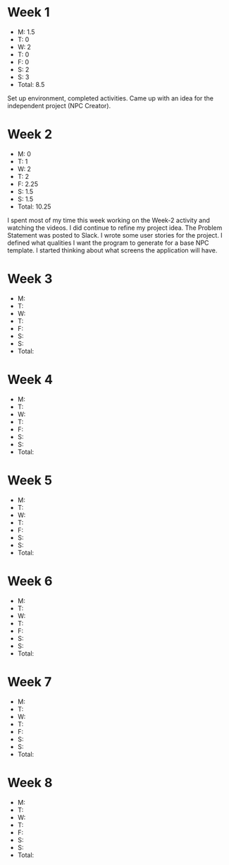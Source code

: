 # Week 1
- M: 1.5
- T: 0
- W: 2
- T: 0
- F: 0
- S: 2
- S: 3
- Total: 8.5

Set up environment, completed activities. Came up with an idea for
the independent project (NPC Creator).
# Week 2
- M: 0
- T: 1
- W: 2
- T: 2
- F: 2.25
- S: 1.5
- S: 1.5
- Total: 10.25

I spent most of my time this week working on the Week-2 activity and watching the videos. I did continue
to refine my project idea. The Problem Statement was posted to Slack. I wrote some user stories for the 
project. I defined what qualities I want the program to generate for a base NPC template. I started thinking
about what screens the application will have.
# Week 3
- M:
- T:
- W:
- T:
- F:
- S:
- S:
- Total:
# Week 4
- M:
- T:
- W:
- T:
- F:
- S:
- S:
- Total:
# Week 5
- M:
- T:
- W:
- T:
- F:
- S:
- S:
- Total:
# Week 6
- M:
- T:
- W:
- T:
- F:
- S:
- S:
- Total:
# Week 7
- M:
- T:
- W:
- T:
- F:
- S:
- S:
- Total:
# Week 8
- M:
- T:
- W:
- T:
- F:
- S:
- S:
- Total: